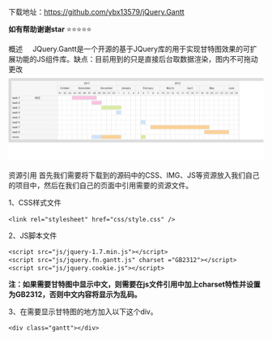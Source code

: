 下载地址：https://github.com/ybx13579/jQuery.Gantt


**如有帮助谢谢star**   :star::star::star::star::star:


概述
     JQuery.Gantt是一个开源的基于JQuery库的用于实现甘特图效果的可扩展功能的JS组件库。缺点：目前用到的只是直接后台取数据渲染，图内不可拖动更改
<img src="show/1.jpg" />


资源引用
     首先我们需要将下载到的源码中的CSS、IMG、JS等资源放入我们自己的项目中，然后在我们自己的页面中引用需要的资源文件。
     
     
1、CSS样式文件

`<link rel="stylesheet" href="css/style.css" />`


2、JS脚本文件

```
<script src="js/jquery-1.7.min.js"></script>
<script src="js/jquery.fn.gantt.js" charset ="GB2312"></script>
<script src="js/jquery.cookie.js"></script>
```

**注：如果需要甘特图中显示中文，则需要在js文件引用中加上charset特性并设置为GB2312，否则中文内容将显示为乱码。**

3、在需要显示甘特图的地方加入以下这个div。

```
<div class="gantt"></div>
```








